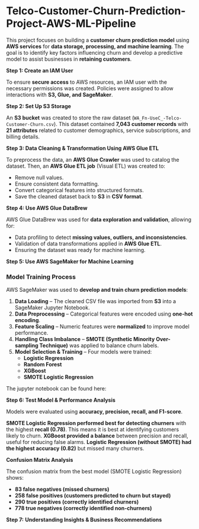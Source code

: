# Telco-Customer-Churn-Prediction-Project-AWS-ML-Pipeline

This project focuses on building a **customer churn prediction model** using **AWS services** for **data storage, processing, and machine learning**. The goal is to identify key factors influencing churn and develop a predictive model to assist businesses in **retaining customers**.

**Step 1: Create an IAM User**

To ensure **secure access** to AWS resources, an IAM user with the necessary permissions was created. Policies were assigned to allow interactions with **S3, Glue, and SageMaker**.

**Step 2: Set Up S3 Storage**

An **S3 bucket** was created to store the raw dataset (`WA_Fn-UseC_-Telco-Customer-Churn.csv`). This dataset contained **7,043 customer records** with **21 attributes** related to customer demographics, service subscriptions, and billing details.

**Step 3: Data Cleaning & Transformation Using AWS Glue ETL**

To preprocess the data, an **AWS Glue Crawler** was used to catalog the dataset. Then, an **AWS Glue ETL job** (Visual ETL) was created to:

- Remove null values.
- Ensure consistent data formatting.
- Convert categorical features into structured formats.
- Save the cleaned dataset back to **S3** in **CSV format**.

**Step 4: Use AWS Glue DataBrew**

AWS Glue DataBrew was used for **data exploration and validation**, allowing for:

- Data profiling to detect **missing values, outliers, and inconsistencies**.
- Validation of data transformations applied in **AWS Glue ETL**.
- Ensuring the dataset was ready for machine learning.

**Step 5: Use AWS SageMaker for Machine Learning**

### **Model Training Process**

AWS SageMaker was used to **develop and train churn prediction models**:

1. **Data Loading** – The cleaned CSV file was imported from **S3** into a SageMaker Jupyter Notebook.
2. **Data Preprocessing** – Categorical features were encoded using **one-hot encoding**.
3. **Feature Scaling** – Numeric features were **normalized** to improve model performance.
4. **Handling Class Imbalance** – **SMOTE (Synthetic Minority Over-sampling Technique)** was applied to balance churn labels.
5. **Model Selection & Training** – Four models were trained:
    - **Logistic Regression**
    - **Random Forest**
    - **XGBoost**
    - **SMOTE Logistic Regression**

The jupyter notebook can be found here: 

**Step 6: Test Model & Performance Analysis**

Models were evaluated using **accuracy, precision, recall, and F1-score**.

**SMOTE Logistic Regression performed best for detecting churners** with the highest **recall (0.78)**. This means it is best at identifying customers likely to churn.
**XGBoost provided a balance** between precision and recall, useful for reducing false alarms.
**Logistic Regression (without SMOTE) had the highest accuracy (0.82)** but missed many churners.

**Confusion Matrix Analysis**

The confusion matrix from the best model (SMOTE Logistic Regression) shows:

- **83 false negatives (missed churners)**
- **258 false positives (customers predicted to churn but stayed)**
- **290 true positives (correctly identified churners)**
- **778 true negatives (correctly identified non-churners)**

**Step 7:** **Understanding Insights & Business Recommendations**
